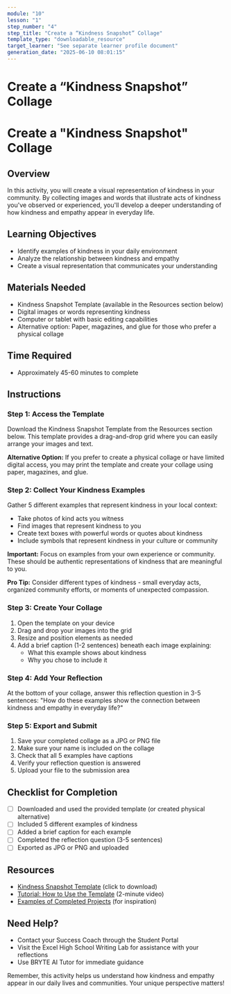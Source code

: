 ```yaml
---
module: "10"
lesson: "1"
step_number: "4"
step_title: "Create a “Kindness Snapshot” Collage"
template_type: "downloadable_resource"
target_learner: "See separate learner profile document"
generation_date: "2025-06-10 08:01:15"
---
```


# Create a “Kindness Snapshot” Collage

# Create a "Kindness Snapshot" Collage

## Overview
In this activity, you will create a visual representation of kindness in your community. By collecting images and words that illustrate acts of kindness you've observed or experienced, you'll develop a deeper understanding of how kindness and empathy appear in everyday life.

## Learning Objectives
- Identify examples of kindness in your daily environment
- Analyze the relationship between kindness and empathy
- Create a visual representation that communicates your understanding

## Materials Needed
- Kindness Snapshot Template (available in the Resources section below)
- Digital images or words representing kindness
- Computer or tablet with basic editing capabilities
- Alternative option: Paper, magazines, and glue for those who prefer a physical collage

## Time Required
- Approximately 45-60 minutes to complete

## Instructions

### Step 1: Access the Template
Download the Kindness Snapshot Template from the Resources section below. This template provides a drag-and-drop grid where you can easily arrange your images and text.

**Alternative Option:** If you prefer to create a physical collage or have limited digital access, you may print the template and create your collage using paper, magazines, and glue.

### Step 2: Collect Your Kindness Examples
Gather 5 different examples that represent kindness in your local context:
- Take photos of kind acts you witness
- Find images that represent kindness to you
- Create text boxes with powerful words or quotes about kindness
- Include symbols that represent kindness in your culture or community

**Important:** Focus on examples from your own experience or community. These should be authentic representations of kindness that are meaningful to you.

**Pro Tip:** Consider different types of kindness - small everyday acts, organized community efforts, or moments of unexpected compassion.

### Step 3: Create Your Collage
1. Open the template on your device
2. Drag and drop your images into the grid
3. Resize and position elements as needed
4. Add a brief caption (1-2 sentences) beneath each image explaining:
   - What this example shows about kindness
   - Why you chose to include it

### Step 4: Add Your Reflection
At the bottom of your collage, answer this reflection question in 3-5 sentences:
"How do these examples show the connection between kindness and empathy in everyday life?"

### Step 5: Export and Submit
1. Save your completed collage as a JPG or PNG file
2. Make sure your name is included on the collage
3. Check that all 5 examples have captions
4. Verify your reflection question is answered
5. Upload your file to the submission area

## Checklist for Completion
- [ ] Downloaded and used the provided template (or created physical alternative)
- [ ] Included 5 different examples of kindness
- [ ] Added a brief caption for each example
- [ ] Completed the reflection question (3-5 sentences)
- [ ] Exported as JPG or PNG and uploaded

## Resources
- [Kindness Snapshot Template](#) (click to download)
- [Tutorial: How to Use the Template](#) (2-minute video)
- [Examples of Completed Projects](#) (for inspiration)

## Need Help?
- Contact your Success Coach through the Student Portal
- Visit the Excel High School Writing Lab for assistance with your reflections
- Use BRYTE AI Tutor for immediate guidance

Remember, this activity helps us understand how kindness and empathy appear in our daily lives and communities. Your unique perspective matters!